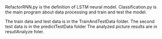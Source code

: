 RefactorRNN.py is the definition of LSTM neural model.
Classification.py is the main program about data processing and train and test the model.

The train data and test data is in the TrainAndTestData folder.
The second test data is in the predictTestData folder
The analyzed picture results are in resutlAnalyze foler.

